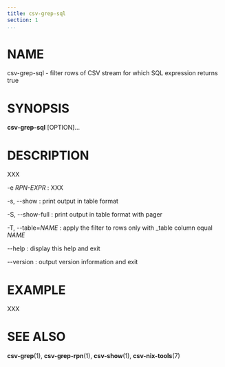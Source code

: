 ```yaml
---
title: csv-grep-sql
section: 1
...
```


# NAME #

csv-grep-sql - filter rows of CSV stream for which SQL expression returns true

# SYNOPSIS #

**csv-grep-sql** [OPTION]...

# DESCRIPTION #

XXX

-e *RPN-EXPR*
:   XXX

-s, --show
:   print output in table format

-S, --show-full
:   print output in table format with pager

-T, --table=*NAME*
:   apply the filter to rows only with _table column equal *NAME*

--help
:   display this help and exit

--version
:   output version information and exit

# EXAMPLE #

XXX

# SEE ALSO #

**csv-grep**(1), **csv-grep-rpn**(1), **csv-show**(1), **csv-nix-tools**(7)
